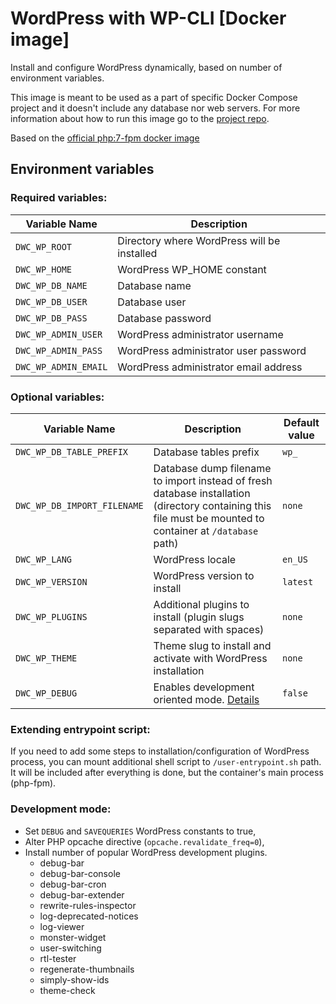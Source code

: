 # WordPress with WP-CLI [Docker image]

Install and configure WordPress dynamically, based on number of environment variables.

This image is meant to be used as a part of specific Docker Compose project and it doesn't include any database nor web servers.
For more information about how to run this image go to the [project repo](https://github.com/dbooom/docker-compose-wp).

Based on the [official php:7-fpm docker image](https://hub.docker.com/_/php/)

## Environment variables

### Required variables:
| Variable Name          | Description         |
| ---                    | ---                 |
| `DWC_WP_ROOT`          | Directory where WordPress will be installed |
| `DWC_WP_HOME`          | WordPress WP_HOME constant |
| `DWC_WP_DB_NAME`       | Database name |
| `DWC_WP_DB_USER`       | Database user |
| `DWC_WP_DB_PASS`       | Database password |
| `DWC_WP_ADMIN_USER`    | WordPress administrator username |
| `DWC_WP_ADMIN_PASS`    | WordPress administrator user password |
| `DWC_WP_ADMIN_EMAIL`   | WordPress administrator email address |

### Optional variables:
| Variable Name               | Description         | Default value            |
| ---                         | ---                 | ---                      |
| `DWC_WP_DB_TABLE_PREFIX`    | Database tables prefix | `wp_` |
| `DWC_WP_DB_IMPORT_FILENAME` | Database dump filename to import instead of fresh database installation (directory containing this file must be mounted to container at `/database` path) | `none` |
| `DWC_WP_LANG`               | WordPress locale | `en_US` |
| `DWC_WP_VERSION`            | WordPress version to install | `latest` |
| `DWC_WP_PLUGINS`            | Additional plugins to install (plugin slugs separated with spaces) | `none` |
| `DWC_WP_THEME`              | Theme slug to install and activate with WordPress installation | `none` |
| `DWC_WP_DEBUG`              | Enables development oriented mode. [Details](#development-mode) | `false` |

### Extending entrypoint script:
If you need to add some steps to installation/configuration of WordPress process, you can mount additional shell script to `/user-entrypoint.sh` path. It will be included after everything is done, but the container's main process (php-fpm).

### Development mode:
- Set `DEBUG` and `SAVEQUERIES` WordPress constants to true,
- Alter PHP opcache directive (`opcache.revalidate_freq=0`),
- Install number of popular WordPress development plugins.
    - debug-bar
    - debug-bar-console
    - debug-bar-cron
    - debug-bar-extender
    - rewrite-rules-inspector
    - log-deprecated-notices
    - log-viewer
    - monster-widget
    - user-switching
    - rtl-tester
    - regenerate-thumbnails
    - simply-show-ids
    - theme-check
